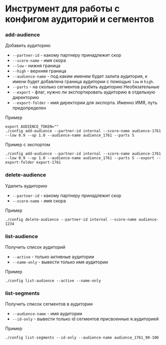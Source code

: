 # Инструмент для работы с конфигом аудиторий и сегментов

### add-audience
Добавить аудиторию

- `--partner-id` - какому партнеру принадлежит скор
- `--score-name` - имя скора
- `--low` - нижня граница
- `--high` - верхняя граница
- `--audience-name` - под каким именем будет залита аудитория, к имени будет добавлена граница аудитории с помощью `low` и `high`.
- `--parts` - на сколько сегментов разбить аудиторию
Необязательные
- `--export` - флаг, нужно ли экспортировать аудиторию в отдельную директорию
- `--export-folder` - имя директории для экспорта. Именно ИМЯ, путь предопределен

Пример
```
export AUDIENCE_TOKEN=""
./config add-audience --partner-id internal --score-name audience-1761 --low 0.9 --up 1.0 --audience-name audience_1761 --parts 5
```

Пример с экспортом
```
./config add-audience --partner-id internal --score-name audience-1761 --low 0.9 --up 1.0 --audience-name audience_1761 --parts 5 --export --export-folder export-1761
```

### delete-audience
Удалить аудиторию

- `--partner-id` - какому партнеру принадлежит скор
- `--score-name` - имя скора

Пример
```
./config delete-audience --partner-id internal --score-name audience-1234
```

### list-audience
Получить список аудиторий

- `--active` - только активные аудитории
- `--name-only` - вывести только имя аудитории

Пример
```
./config list-audience --active --name-only
```

### list-segments
Получить список сегментов в аудитории

- `--audience-name` - имя аудитории
- `--id-only` - вывести только id сегментов присвоенные я.аудиторией

Пример
```
./config list-segments --id-only --audience-name audience_1761_90-100
```
